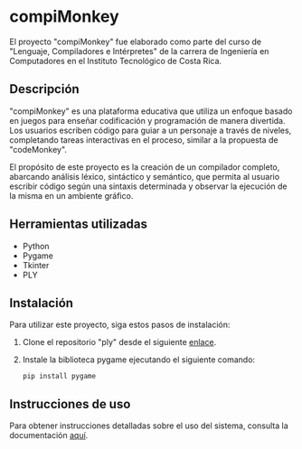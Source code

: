 # compiMonkey

El proyecto "compiMonkey" fue elaborado como parte del curso de "Lenguaje, Compiladores e Intérpretes" de la carrera de Ingeniería en Computadores en el Instituto Tecnológico de Costa Rica.

## Descripción

"compiMonkey" es una plataforma educativa que utiliza un enfoque basado en juegos para enseñar codificación y programación de manera divertida. Los usuarios escriben código para guiar a un personaje a través de niveles, completando tareas interactivas en el proceso, similar a la propuesta de "codeMonkey". 

El propósito de este proyecto es la creación de un compilador completo, abarcando análisis léxico, sintáctico y semántico, que permita al usuario escribir código según una sintaxis determinada y observar la ejecución de la misma en un ambiente gráfico.

## Herramientas utilizadas

-	Python
-	Pygame
-	Tkinter
-	PLY

## Instalación

Para utilizar este proyecto, siga estos pasos de instalación:

1. Clone el repositorio "ply" desde el siguiente [enlace](https://github.com/dabeaz/ply).

2. Instale la biblioteca pygame ejecutando el siguiente comando:
    ```
    pip install pygame
    ```

## Instrucciones de uso

Para obtener instrucciones detalladas sobre el uso del sistema, consulta la documentación [aquí](https://github.com/davidaqc/compiMonkey/tree/main/documentos).